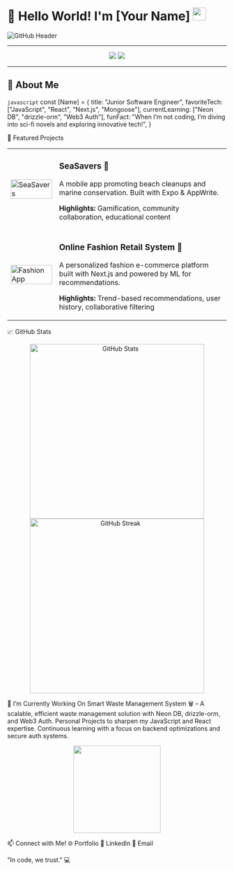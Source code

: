 # 👋 Hello World! I'm **[Your Name]** <img src="https://media.giphy.com/media/hvRJCLFzcasrR4ia7z/giphy.gif" width="30px">

![GitHub Header](https://your-image-link.com/header-image.png) <!-- Add a cool header image -->

---

<p align="center">
  <a href="https://github.com/yourusername"><img src="https://img.shields.io/github/followers/yourusername?label=Follow&style=social"></a>
  <a href="mailto:your.email@example.com"><img src="https://img.shields.io/badge/Email-%23D14836.svg?style=flat&logo=gmail&logoColor=white"></a>
</p>

---

## 🚀 About Me

```javascript```
const [Name] = {
  title: "Junior Software Engineer",
  favoriteTech: ["JavaScript", "React", "Next.js", "Mongoose"],
  currentLearning: ["Neon DB", "drizzle-orm", "Web3 Auth"],
  funFact: "When I’m not coding, I’m diving into sci-fi novels and exploring innovative tech!",
}

🌟 Featured Projects
<table> <tr> <td> <img src="https://your-image-link.com/seasavers.gif" width="100%" alt="SeaSavers" /> </td> <td> <h3>SeaSavers 🌊</h3> <p>A mobile app promoting beach cleanups and marine conservation. Built with Expo & AppWrite.</p> <p><strong>Highlights:</strong> Gamification, community collaboration, educational content</p> </td> </tr> <tr> <td> <img src="https://your-image-link.com/fashion.gif" width="100%" alt="Fashion App" /> </td> <td> <h3>Online Fashion Retail System 👗</h3> <p>A personalized fashion e-commerce platform built with Next.js and powered by ML for recommendations.</p> <p><strong>Highlights:</strong> Trend-based recommendations, user history, collaborative filtering</p> </td> </tr> </table>

📈 GitHub Stats
<p align="center"> <img src="https://github-readme-stats.vercel.app/api?username=yourusername&show_icons=true&theme=radical" width="400" alt="GitHub Stats" /> <img src="https://github-readme-streak-stats.herokuapp.com/?user=yourusername&theme=radical" width="400" alt="GitHub Streak" /> </p>
🌱 I’m Currently Working On
Smart Waste Management System 🗑 – A scalable, efficient waste management solution with Neon DB, drizzle-orm, and Web3 Auth.
Personal Projects to sharpen my JavaScript and React expertise.
Continuous learning with a focus on backend optimizations and secure auth systems.
<p align="center"> <img src="https://media.giphy.com/media/l0HlSNOxJB956qwfK/giphy.gif" width="200px"> </p>

📫 Connect with Me!
🌐 Portfolio
💼 LinkedIn
📧 Email

"In code, we trust." 💻

